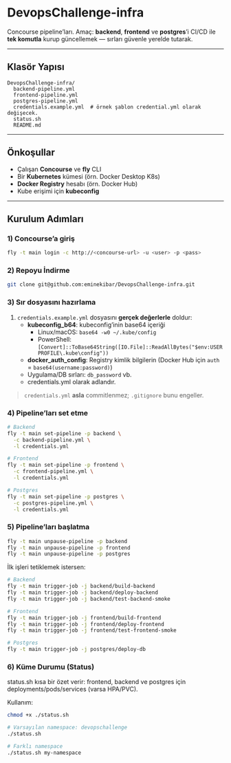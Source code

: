 # DevopsChallenge-infra

Concourse pipeline’ları.
Amaç: **backend**, **frontend** ve **postgres**’i CI/CD ile **tek komutla** kurup güncellemek — sırları güvenle yerelde tutarak.

---

## Klasör Yapısı

```text
DevopsChallenge-infra/
  backend-pipeline.yml
  frontend-pipeline.yml
  postgres-pipeline.yml
  credentials.example.yml  # örnek şablon credential.yml olarak değişecek.
  status.sh
  README.md
```
---

## Önkoşullar

- Çalışan **Concourse** ve **fly** CLI
- Bir **Kubernetes** kümesi (örn. Docker Desktop K8s)
- **Docker Registry** hesabı (örn. Docker Hub)
- Kube erişimi için **kubeconfig**

---

## Kurulum Adımları

### 1) Concourse’a giriş

```bash
fly -t main login -c http://<concourse-url> -u <user> -p <pass>
```

### 2) Repoyu İndirme

```bash
git clone git@github.com:eminekibar/DevopsChallenge-infra.git
```

### 3) Sır dosyasını hazırlama

1. `credentials.example.yml` dosyasını **gerçek değerlerle** doldur:
   - **kubeconfig_b64**: kubeconfig’inin base64 içeriği  
     - Linux/macOS: `base64 -w0 ~/.kube/config`  
     - PowerShell: `[Convert]::ToBase64String([IO.File]::ReadAllBytes("$env:USERPROFILE\.kube\config"))`
   - **docker_auth_config**: Registry kimlik bilgilerin (Docker Hub için `auth` = `base64(username:password)`)
   - Uygulama/DB sırları: `db_password` vb.
   - credentials.yml olarak adlandır.

> `credentials.yml` **asla** commitlenmez; `.gitignore` bunu engeller.

### 4) Pipeline’ları set etme

```bash
# Backend
fly -t main set-pipeline -p backend \
  -c backend-pipeline.yml \
  -l credentials.yml

# Frontend
fly -t main set-pipeline -p frontend \
  -c frontend-pipeline.yml \
  -l credentials.yml

# Postgres
fly -t main set-pipeline -p postgres \
  -c postgres-pipeline.yml \
  -l credentials.yml
```

### 5) Pipeline’ları başlatma

```bash
fly -t main unpause-pipeline -p backend
fly -t main unpause-pipeline -p frontend
fly -t main unpause-pipeline -p postgres
```

İlk işleri tetiklemek istersen:
```bash
# Backend
fly -t main trigger-job -j backend/build-backend
fly -t main trigger-job -j backend/deploy-backend
fly -t main trigger-job -j backend/test-backend-smoke

# Frontend
fly -t main trigger-job -j frontend/build-frontend
fly -t main trigger-job -j frontend/deploy-frontend
fly -t main trigger-job -j frontend/test-frontend-smoke

# Postgres
fly -t main trigger-job -j postgres/deploy-db
```

### 6) Küme Durumu (Status)

status.sh kısa bir özet verir: frontend, backend ve postgres için deployments/pods/services (varsa HPA/PVC).

Kullanım:
```bash
chmod +x ./status.sh

# Varsayılan namespace: devopschallenge
./status.sh

# Farklı namespace
./status.sh my-namespace
```

